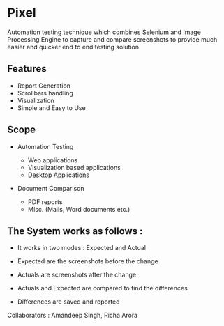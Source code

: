 # Pixel

Automation testing technique which combines Selenium and Image Processing Engine to capture  and compare screenshots  to provide much easier and quicker end to end testing solution

## Features
* Report Generation
* Scrollbars handling
* Visualization
* Simple and Easy to Use

## Scope
* Automation Testing
  * Web applications
  * Visualization based applications
  * Desktop Applications 

* Document Comparison
  * PDF reports
  * Misc. (Mails, Word documents etc.)
 
## The System works as follows : 

* It works in two modes : Expected and Actual

* Expected are the screenshots before the change

* Actuals are screenshots after the change

* Actuals and Expected are compared to find the differences

* Differences are saved and reported


Collaborators :
Amandeep Singh,
Richa Arora
